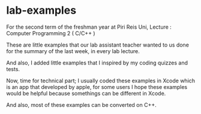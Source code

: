 # lab-examples


For the second term of the freshman year at Piri Reis Uni, 
Lecture : Computer Programming 2 ( C/C++ )


These are little examples that our lab assistant teacher wanted to us done for the summary of the last week, in every lab lecture. 


And also, I added little examples that I inspired by my coding quizzes and tests.


Now, time for technical part; I usually coded these examples in Xcode which is an app that developed by apple, for some users I hope these examples would be helpful because somethings can be different in Xcode.

And also, most of these examples can be converted on C++.
